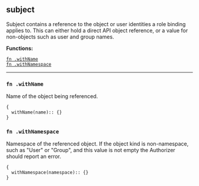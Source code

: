 
## subject
Subject contains a reference to the object or user identities a role binding applies to.  This can either hold a direct API object reference, or a value for non-objects such as user and group names.

**Functions:**

[`fn .withName`](#fn-withname)  
[`fn .withNamespace`](#fn-withnamespace)  

---


### `fn .withName`
Name of the object being referenced.
```jsonnet
{
  withName(name):: {}
}
```

### `fn .withNamespace`
Namespace of the referenced object.  If the object kind is non-namespace, such as "User" or "Group", and this value is not empty the Authorizer should report an error.
```jsonnet
{
  withNamespace(namespace):: {}
}
```

